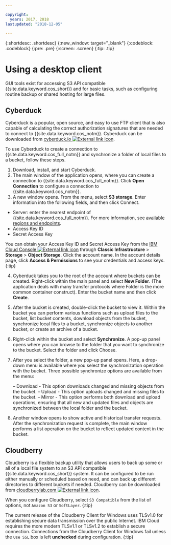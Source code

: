 ```yaml
---

copyright:
  years: 2017, 2018
lastupdated: "2018-12-05"

---
```

{:shortdesc: .shortdesc}
{:new_window: target="_blank"}
{:codeblock: .codeblock}
{:pre: .pre}
{:screen: .screen}
{:tip: .tip}


# Using a desktop client

GUI tools exist for accessing S3 API compatible {{site.data.keyword.cos_short}} and for basic tasks, such as configuring routine backup or shared hosting for large files.

## Cyberduck

Cyberduck is a popular, open source, and easy to use FTP client that is also capable of calculating the correct authorization signatures that are needed to connect to {{site.data.keyword.cos_notm}}.  Cyberduck can be downloaded from [cyberduck.io ![External link icon](../../icons/launch-glyph.svg "External link icon")](https://cyberduck.io/).

To use Cyberduck to create a connection to {{site.data.keyword.cos_full_notm}} and synchronize a folder of local files to a bucket, follow these steps.

 1. Download, install, and start Cyberduck.
 2. The main window of the application opens, where you can create a connection to {{site.data.keyword.cos_full_notm}}. Click **Open Connection** to configure a connection to {{site.data.keyword.cos_notm}}.
 3. A new window opens. From the menu, select **S3 storage**. Enter information into the following fields, and then click Connect.
   * Server: enter the nearest endpoint of {{site.data.keyword.cos_full_notm}}. For more information, see [available regions and endpoints](endpoints.html).
   * Access Key ID
   * Secret Access Key
   
   You can obtain your Access Key ID and Secret Access Key from the [IBM Cloud Console ![External link icon](../../icons/launch-glyph.svg "External link icon")](https://control.bluemix.net/) through **Classic Infrastructure** > **Storage** > **Object Storage**. Click the account name. In the account details page, click **Access & Permissions** to see your credentials and access keys.
   {:tip}

 4. Cyberduck takes you to the root of the account where buckets can be created. Right-click within the main panel and select **New Folder**. (The application deals with many transfer protocols where Folder is the more common container construct). Enter the bucket name and then click **Create**.
 5. After the bucket is created, double-click the bucket to view it. Within the bucket you can perform various functions such as upload files to the bucket, list bucket contents, download objects from the bucket, synchronize local files to a bucket, synchronize objects to another bucket, or create an archive of a bucket.
 6. Right-click within the bucket and select **Synchronize**. A pop-up panel opens where you can browse to the folder that you want to synchronize to the bucket. Select the folder and click Choose.
 7. After you select the folder, a new pop-up panel opens. Here, a drop-down menu is available where you select the synchronization operation with the bucket. Three possible synchronize options are available from the menu:

 	– Download - This option downloads changed and missing objects from the bucket.
 	– Upload - This option uploads changed and missing files to the bucket.
 	– Mirror - This option performs both download and upload operations, ensuring that all new and updated files and objects are synchronized between the local folder and the bucket.

 8. Another window opens to show active and historical transfer requests. After the synchronization request is complete, the main window performs a list operation on the bucket to reflect updated content in the bucket.

## Cloudberry

Cloudberry is a flexible backup utility that allows users to back up some or all of a local file system to an S3 API compatible {{site.data.keyword.cos_short}} system. It can be configured to be run either manually or scheduled based on need, and can back up different directories to different buckets if needed. Cloudberry can be downloaded from [cloudberrylab.com ![External link icon](../../icons/launch-glyph.svg "External link icon")](http://www.cloudberrylab.com/).

When you configure Cloudberry, select `S3 Compatible` from the list of options, not `Amazon S3` or `SoftLayer`.
{:tip}

The current release of the Cloudberry Client for Windows uses TLSv1.0 for establishing secure data transmission over the public Internet. IBM Cloud requires the more modern TLSv1.1 or TLSv1.2 to establish a secure connection. Connections from the Cloudberry Client for Windows fail unless the `Use SSL` box is left **unchecked** during configuration.
{:tip}
